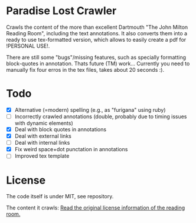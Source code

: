# Paradise Lost Crawler

Crawls the content of the more than excellent Dartmouth "The John Milton Reading Room", including the text annotations.
It also converts them into a ready to use tex-formatted version, which allows to easily create a pdf for !PERSONAL USE!.

There are still some "bugs"/missing features, such as specially formatting block-quotes in annotation. Thats future (TM) work...
Currently you need to manually fix four erros in the tex files, takes about 20 seconds :).

# Todo
- [x] Alternative (=modern) spelling (e.g., as "furigana" using ruby)
- [ ] Incorrectly crawled annotations (double, probably due to timing issues with dynamic elements)
- [x] Deal with block quotes in annotations
- [x] Deal with external links
- [ ] Deal with internal links
- [x] Fix weird space+dot punctation in annotations
- [ ] Improved tex template

# License
The code itself is under MIT, see repository.

The content it crawls:
[Read the original license information of the reading room.](https://www.dartmouth.edu/~milton/reading_room/copyrights/text.shtml)
